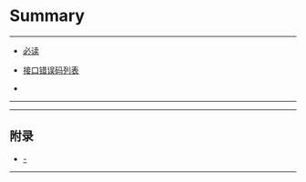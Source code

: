 # Summary

<?php if ($readme ?? true) : ?>
----

* [必读](README.md)

<?php if ($errors ?? false) : ?>
* [接口错误码列表](errors.md)
<?php endif ?>

<?php foreach ($appendixes['global'] ?? [] as $appendix) : ?>
<?php extract($appendix); ?>
* [<?= $title ?>](<?= $href ?>)
<?php endforeach ?>

----
<?php endif ?>

<?= $tree ?>

<?php if ($appendixes ?? false) : ?>
----

## 附录

<?php foreach ($appendixes['domain'] ?? [] as $appendix) : ?>
<?php extract($appendix); ?>
* [<?= $domain ?> - <?= $title ?>](<?= $href ?>)
<?php endforeach ?>

----
<?php endif ?>